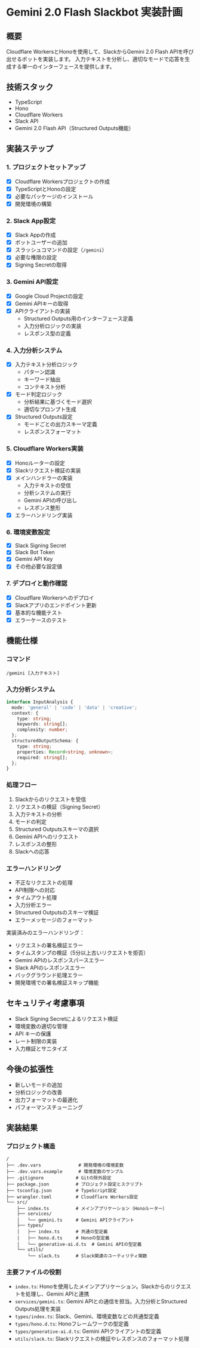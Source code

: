 # Gemini 2.0 Flash Slackbot 実装計画

## 概要
Cloudflare WorkersとHonoを使用して、SlackからGemini 2.0 Flash APIを呼び出せるボットを実装します。
入力テキストを分析し、適切なモードで応答を生成する単一のインターフェースを提供します。

## 技術スタック
- TypeScript
- Hono
- Cloudflare Workers
- Slack API
- Gemini 2.0 Flash API（Structured Outputs機能）

## 実装ステップ

### 1. プロジェクトセットアップ
- [x] Cloudflare Workersプロジェクトの作成
- [x] TypeScriptとHonoの設定
- [x] 必要なパッケージのインストール
- [x] 開発環境の構築

### 2. Slack App設定
- [x] Slack Appの作成
- [x] ボットユーザーの追加
- [x] スラッシュコマンドの設定（`/gemini`）
- [x] 必要な権限の設定
- [x] Signing Secretの取得

### 3. Gemini API設定
- [x] Google Cloud Projectの設定
- [x] Gemini APIキーの取得
- [x] APIクライアントの実装
  - Structured Outputs用のインターフェース定義
  - 入力分析ロジックの実装
  - レスポンス型の定義

### 4. 入力分析システム
- [x] 入力テキスト分析ロジック
  - パターン認識
  - キーワード抽出
  - コンテキスト分析
- [x] モード判定ロジック
  - 分析結果に基づくモード選択
  - 適切なプロンプト生成
- [x] Structured Outputs設定
  - モードごとの出力スキーマ定義
  - レスポンスフォーマット

### 5. Cloudflare Workers実装
- [x] Honoルーターの設定
- [x] Slackリクエスト検証の実装
- [x] メインハンドラーの実装
  - 入力テキストの受信
  - 分析システムの実行
  - Gemini APIの呼び出し
  - レスポンス整形
- [x] エラーハンドリング実装

### 6. 環境変数設定
- [x] Slack Signing Secret
- [x] Slack Bot Token
- [x] Gemini API Key
- [x] その他必要な設定値

### 7. デプロイと動作確認
- [x] Cloudflare Workersへのデプロイ
- [x] Slackアプリのエンドポイント更新
- [x] 基本的な機能テスト
- [x] エラーケースのテスト

## 機能仕様

### コマンド
```
/gemini [入力テキスト]
```

### 入力分析システム
```typescript
interface InputAnalysis {
  mode: 'general' | 'code' | 'data' | 'creative';
  context: {
    type: string;
    keywords: string[];
    complexity: number;
  };
  structuredOutputSchema: {
    type: string;
    properties: Record<string, unknown>;
    required: string[];
  };
}
```

### 処理フロー
1. Slackからのリクエストを受信
2. リクエストの検証（Signing Secret）
3. 入力テキストの分析
4. モードの判定
5. Structured Outputsスキーマの選択
6. Gemini APIへのリクエスト
7. レスポンスの整形
8. Slackへの応答

### エラーハンドリング
- 不正なリクエストの処理
- API制限への対応
- タイムアウト処理
- 入力分析エラー
- Structured Outputsのスキーマ検証
- エラーメッセージのフォーマット

実装済みのエラーハンドリング：
- リクエストの署名検証エラー
- タイムスタンプの検証（5分以上古いリクエストを拒否）
- Gemini APIのレスポンスパースエラー
- Slack APIのレスポンスエラー
- バックグラウンド処理エラー
- 開発環境での署名検証スキップ機能

## セキュリティ考慮事項
- Slack Signing Secretによるリクエスト検証
- 環境変数の適切な管理
- API キーの保護
- レート制限の実装
- 入力検証とサニタイズ

## 今後の拡張性
- 新しいモードの追加
- 分析ロジックの改善
- 出力フォーマットの最適化
- パフォーマンスチューニング

## 実装結果

### プロジェクト構造
```
/
├── .dev.vars              # 開発環境の環境変数
├── .dev.vars.example      # 環境変数のサンプル
├── .gitignore            # Gitの除外設定
├── package.json          # プロジェクト設定とスクリプト
├── tsconfig.json         # TypeScript設定
├── wrangler.toml         # Cloudflare Workers設定
└── src/
    ├── index.ts          # メインアプリケーション（Honoルーター）
    ├── services/
    │   └── gemini.ts     # Gemini APIクライアント
    ├── types/
    │   ├── index.ts      # 共通の型定義
    │   ├── hono.d.ts     # Honoの型定義
    │   └── generative-ai.d.ts  # Gemini APIの型定義
    └── utils/
        └── slack.ts      # Slack関連のユーティリティ関数
```

### 主要ファイルの役割
- `index.ts`: Honoを使用したメインアプリケーション。Slackからのリクエストを処理し、Gemini APIと連携
- `services/gemini.ts`: Gemini APIとの通信を担当。入力分析とStructured Outputs処理を実装
- `types/index.ts`: Slack、Gemini、環境変数などの共通型定義
- `types/hono.d.ts`: Honoフレームワークの型定義
- `types/generative-ai.d.ts`: Gemini APIクライアントの型定義
- `utils/slack.ts`: Slackリクエストの検証やレスポンスのフォーマット処理